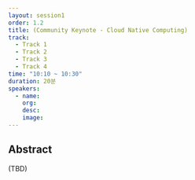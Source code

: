 ```yaml
---
layout: session1
order: 1.2
title: (Community Keynote - Cloud Native Computing)
track:
  - Track 1
  - Track 2
  - Track 3
  - Track 4
time: "10:10 ~ 10:30"
duration: 20분
speakers:
  - name: 
    org: 
    desc: 
    image: 
---
```


## Abstract
(TBD)
